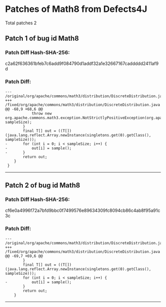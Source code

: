 
# Patches of Math8 from Defects4J 
Total patches 2
## Patch 1 of bug id Math8
### Patch Diff Hash-SHA-256:

c2a62f636361bfeb7c6add9f084790d1addf32a1e32667167caddddd2411af9d

### Patch Diff:
```
--- /original/org/apache/commons/math3/distribution/DiscreteDistribution.java	
+++ /fixed/org/apache/commons/math3/distribution/DiscreteDistribution.java	
@@ -68,9 +68,6 @@
 			throw new org.apache.commons.math3.exception.NotStrictlyPositiveException(org.apache.commons.math3.exception.util.LocalizedFormats.NUMBER_OF_SAMPLES, sampleSize);
 		}
 		final T[] out = ((T[]) (java.lang.reflect.Array.newInstance(singletons.get(0).getClass(), sampleSize)));
-		for (int i = 0; i < sampleSize; i++) {
-			out[i] = sample();
-		}
 		return out;
 	}
 }
```


---
## Patch 2 of bug id Math8
### Patch Diff Hash-SHA-256:

cf6e0a4996f72a7bfd9bbc0f7499576e89634309fc8094cb86c4ab8f95a91c3c

### Patch Diff:
```
--- /original/org/apache/commons/math3/distribution/DiscreteDistribution.java	
+++ /fixed/org/apache/commons/math3/distribution/DiscreteDistribution.java	
@@ -69,7 +69,6 @@
 		}
 		final T[] out = ((T[]) (java.lang.reflect.Array.newInstance(singletons.get(0).getClass(), sampleSize)));
 		for (int i = 0; i < sampleSize; i++) {
-			out[i] = sample();
 		}
 		return out;
 	}
```


---